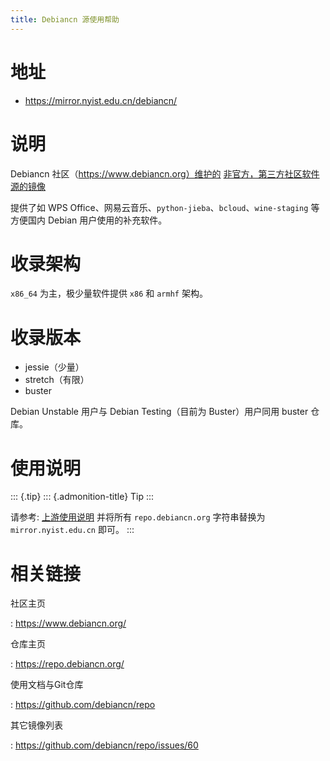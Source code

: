 ```yaml
---
title: Debiancn 源使用帮助
---
```


地址
====

-   <https://mirror.nyist.edu.cn/debiancn/>

说明
====

Debiancn 社区（https://www.debiancn.org）维护的
[非官方，第三方社区软件源的镜像](https://repo.debiancn.org/)

提供了如 WPS
Office、网易云音乐、`python-jieba`、`bcloud`、`wine-staging` 等方便国内
Debian 用户使用的补充软件。

收录架构
========

`x86_64` 为主，极少量软件提供 `x86` 和 `armhf` 架构。

收录版本
========

-   jessie（少量）
-   stretch（有限）
-   buster

Debian Unstable 用户与 Debian Testing（目前为 Buster）用户同用 buster
仓库。

使用说明
========

::: {.tip}
::: {.admonition-title}
Tip
:::

请参考: [上游使用说明](https://github.com/debiancn/repo) 并将所有
`repo.debiancn.org` 字符串替换为 `mirror.nyist.edu.cn` 即可。
:::

相关链接
========

社区主页

:   <https://www.debiancn.org/>

仓库主页

:   <https://repo.debiancn.org/>

使用文档与Git仓库

:   <https://github.com/debiancn/repo>

其它镜像列表

:   <https://github.com/debiancn/repo/issues/60>
